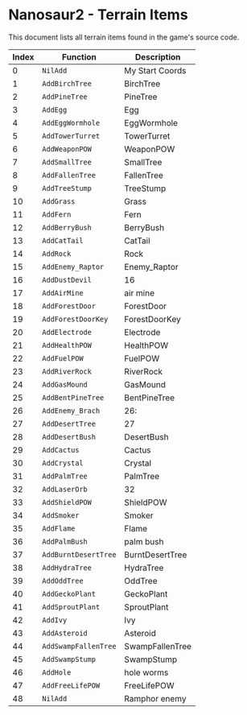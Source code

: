 # Nanosaur2 - Terrain Items

This document lists all terrain items found in the game's source code.

| Index | Function | Description |
|-------|----------|-------------|
| 0 | `NilAdd` | My Start Coords |
| 1 | `AddBirchTree` | BirchTree |
| 2 | `AddPineTree` | PineTree |
| 3 | `AddEgg` | Egg |
| 4 | `AddEggWormhole` | EggWormhole |
| 5 | `AddTowerTurret` | TowerTurret |
| 6 | `AddWeaponPOW` | WeaponPOW |
| 7 | `AddSmallTree` | SmallTree |
| 8 | `AddFallenTree` | FallenTree |
| 9 | `AddTreeStump` | TreeStump |
| 10 | `AddGrass` | Grass |
| 11 | `AddFern` | Fern |
| 12 | `AddBerryBush` | BerryBush |
| 13 | `AddCatTail` | CatTail |
| 14 | `AddRock` | Rock |
| 15 | `AddEnemy_Raptor` | Enemy_Raptor |
| 16 | `AddDustDevil` | 16 |
| 17 | `AddAirMine` | air mine |
| 18 | `AddForestDoor` | ForestDoor |
| 19 | `AddForestDoorKey` | ForestDoorKey |
| 20 | `AddElectrode` | Electrode |
| 21 | `AddHealthPOW` | HealthPOW |
| 22 | `AddFuelPOW` | FuelPOW |
| 23 | `AddRiverRock` | RiverRock |
| 24 | `AddGasMound` | GasMound |
| 25 | `AddBentPineTree` | BentPineTree |
| 26 | `AddEnemy_Brach` | 26: |
| 27 | `AddDesertTree` | 27 |
| 28 | `AddDesertBush` | DesertBush |
| 29 | `AddCactus` | Cactus |
| 30 | `AddCrystal` | Crystal |
| 31 | `AddPalmTree` | PalmTree |
| 32 | `AddLaserOrb` | 32 |
| 33 | `AddShieldPOW` | ShieldPOW |
| 34 | `AddSmoker` | Smoker |
| 35 | `AddFlame` | Flame |
| 36 | `AddPalmBush` | palm bush |
| 37 | `AddBurntDesertTree` | BurntDesertTree |
| 38 | `AddHydraTree` | HydraTree |
| 39 | `AddOddTree` | OddTree |
| 40 | `AddGeckoPlant` | GeckoPlant |
| 41 | `AddSproutPlant` | SproutPlant |
| 42 | `AddIvy` | Ivy |
| 43 | `AddAsteroid` | Asteroid |
| 44 | `AddSwampFallenTree` | SwampFallenTree |
| 45 | `AddSwampStump` | SwampStump |
| 46 | `AddHole` | hole worms |
| 47 | `AddFreeLifePOW` | FreeLifePOW |
| 48 | `NilAdd` | Ramphor enemy |
